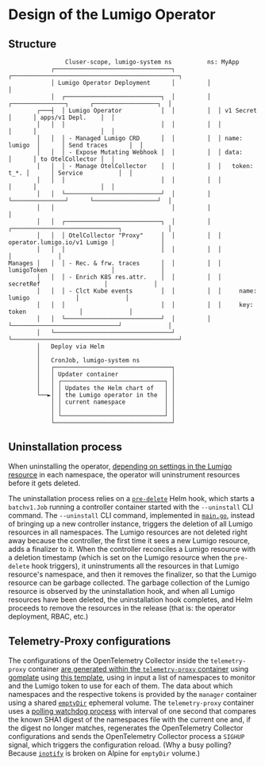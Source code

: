 # Design of the Lumigo Operator

## Structure

```
                Cluser-scope, lumigo-system ns          ns: MyApp
            ┌─────────────────────────────────┐         ┌───────────────────────────────────────────────┐
            │ Lumigo Operator Deployment      │         │                                               │
            │  ┌───────────────────────────┐  │         │  ┌───────────────┐      ┌──────────────────┐  │
        ┌───┤  │ Lumigo Operator           │  │         │  │ v1 Secret     │      │ apps/v1 Depl.    │  │
        │   │  │                           │  │         │  │               │      │                  │  │
        │   │  │ - Managed Lumigo CRD      │  │         │  │ name: lumigo  │      │ Send traces      │  │
        │   │  │ - Expose Mutating Webhook │  │         │  │ data:         │      │ to OtelCollector │  │
        │   │  │ - Manage OtelCollector    │  │         │  │   token: t_*. │      │ Service          │  │
        │   │  │                           │  │         │  │               │      │                  │  │
        │   │  └───────────────────────────┘  │         │  └───────────────┘      └──────────────────┘  │
        │   │                                 │         │                                               │
        │   │  ┌───────────────────────────┐  │         │  ┌──────────────────────────────┐             │
        │   │  │ OtelCollector "Proxy"     │  │         │  │ operator.lumigo.io/v1 Lumigo │             │
        │   │  │                           │  │         │  │                              │             │
Manages │   │  │ - Rec. & frw. traces      │  │         │  │ lumigoToken                  │             │
        │   │  │ - Enrich K8S res.attr.    │  │         │  │   secretRef                  │             │
        │   │  │ - Clct Kube events        │  │         │  │     name: lumigo             │             │
        │   │  │                           │  │         │  │     key: token               │             │
        │   │  └───────────────────────────┘  │         │  └──────────────────────────────┘             │
        │   └─────────────────────────────────┘         └───────────────────────────────────────────────┘
        │   Deploy via Helm
        │
        │   CronJob, lumigo-system ns
        │   ┌─────────────────────────────────┐
        │   │ Updater container               │
        │   │ ┌─────────────────────────────┐ │
        │   │ │ Updates the Helm chart of   │ │
        └──►│ │ the Lumigo operator in the  │ │
            │ │ current namespace           │ │
            │ │                             │ │
            │ └─────────────────────────────┘ │
            └─────────────────────────────────┘
```

## Uninstallation process

When uninstalling the operator, [depending on settings in the Lumigo resource](README.md#remove-injection-from-existing-resources) in each namespace, the operator will uninstrument resources before it gets deleted.

The uninstallation process relies on a [`pre-delete`](./charts/lumigo-operator/templates/uninstallation/uninstall-hook.yaml) Helm hook, which starts a `batchv1.Job` running a controller container started with the `--uninstall` CLI command.
The `--uninstall` CLI command, implemented in [`main.go`](./main.go), instead of bringing up a new controller instance, triggers the deletion of all Lumigo resources in all namespaces.
The Lumigo resources are not deleted right away because the controller, the first time it sees a new Lumigo resource, adds a finalizer to it.
When the controller reconciles a Lumigo resource with a deletion timestamp (which is set on the Lumigo resource when the `pre-delete` hook triggers), it uninstruments all the resources in that Lumigo resource's namespace, and then it removes the finalizer, so that the Lumigo resource can be garbage collected.
The garbage collection of the Lumigo resource is observed by the uninstallation hook, and when all Lumigo resources have been deleted, the uninstallation hook completes, and Helm proceeds to remove the resources in the release (that is: the operator deployment, RBAC, etc.)

## Telemetry-Proxy configurations

The configurations of the OpenTelemetry Collector inside the `telemetry-proxy` container [are generated within the `telemetry-proxy` container](./telemetryproxy/bin/entrypoint.sh) using [gomplate](https://github.com/hairyhenderson/gomplate) using [this template](./telemetryproxy/etc/config.yaml.tpl), using in input a list of namespaces to monitor and the Lumigo token to use for each of them.
The data about which namespaces and the respective tokens is provided by the `manager` container using a shared [`emptyDir`](https://kubernetes.io/docs/concepts/storage/ephemeral-volumes/) ephemeral volume.
The `telemetry-proxy` container uses a [polling watchdog process](./telemetryproxy/bin/entrypoint.sh) with interval of one second that compares the known SHA1 digest of the namespaces file with the current one and, if the digest no longer matches, regenerates the OpenTelemetry Collector configurations and sends the OpenTelemetry Collector process a `SIGHUP` signal, which triggers the configuration reload.
(Why a busy polling? Because [`inotify`](https://pkgs.alpinelinux.org/package/edge/main/x86/inotify-tools) is broken on Alpine for `emptyDir` volume.)
